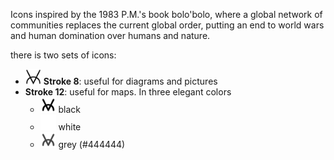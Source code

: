 Icons inspired by the 1983 P.M.'s book bolo'bolo, where a global network of communities replaces the current global order, putting an end to world wars and human domination over humans and nature.

there is two sets of icons:
- <img src="./Bologlyph-black8/Bologlyph-dala.svg" width="25"> **Stroke 8**: useful for diagrams and pictures
- **Stroke 12**: useful for maps. In three elegant colors
  - <img src="./Bologlyph-black12/Bologlyph-dala.svg" width="25"> black
  - <img src="./Bologlyph-white/Bologlyph-dala.svg" width="25"> white
  - <img src="./Bologlyph-%23444444/Bologlyph-dala.svg" width="25"> grey (#444444)   

